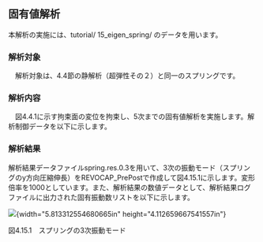 ##  固有値解析

本解析の実施には、tutorial/ 15\_eigen\_spring/ のデータを用います。

### 解析対象

　解析対象は、4.4節の静解析（超弾性その２）と同一のスプリングです。

### 解析内容

　図4.4.1に示す拘束面の変位を拘束し、5次までの固有値解析を実施します。解析制御データを以下に示します。

### 解析結果

解析結果データファイルspring.res.0.3を用いて、3次の振動モード（スプリングのy方向圧縮伸長）をREVOCAP\_PrePostで作成して図4.15.1に示します。変形倍率を1000としています。また、解析結果の数値データとして、解析結果ログファイルに出力された固有振動数リストを以下に示します。

![](media/image31.png){width="5.813312554680665in"
height="4.112659667541557in"}

図4.15.1　スプリングの3次振動モード
